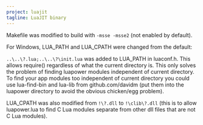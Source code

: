```yaml
---
project: luajit
tagline: LuaJIT binary
---
```


Makefile was modified to build with `-msse -msse2` (not enabled by default).

For Windows, LUA_PATH and LUA_CPATH were changed from the default:

`..\..\?.lua;..\..\?\init.lua` was added to LUA_PATH in luaconf.h.
This allows require(<any-luapower-module>) regardless of what the current directory is.
This only solves the problem of finding luapower modules independent of current directory.
To find your app modules too independent of current directory you could use lua-find-bin
and lua-lib from github.com/davidm (put them into the luapower directory to avoid
the obvious chicken/egg problem).

LUA_CPATH was also modified from `!\?.dll` to `!\clib\?.dll` (this is to allow luapower.lua
to find C Lua modules separate from other dll files that are not C Lua modules).
